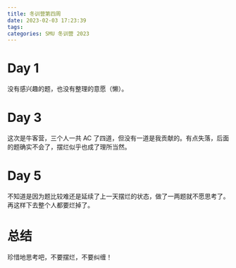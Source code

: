 ```yaml
---
title: 冬训营第四周
date: 2023-02-03 17:23:39
tags: 
categories: SMU 冬训营 2023
---
```


# Day 1

没有感兴趣的题，也没有整理的意愿（懒）。<!--more-->

# Day 3

这次是牛客营，三个人一共 AC 了四道，但没有一道是我贡献的。有点失落，后面的题确实不会了，摆烂似乎也成了理所当然。

# Day 5

不知道是因为题比较难还是延续了上一天摆烂的状态，做了一两题就不愿思考了。再这样下去整个人都要烂掉了。

# 总结

珍惜地思考吧，不要摆烂，不要纠缠！